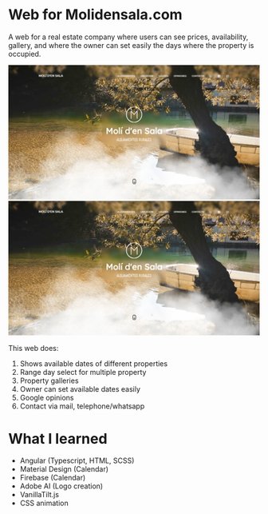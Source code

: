 # Web for Molidensala.com

A web for a real estate company where users can see prices, availability, gallery, and where the owner can set easily the days where the property is occupied.

![screenshot1](src/assets/img/screenshotMoli.PNG)
![screenshot2](src/assets/img/screenshotMoli.PNG)

[](https://xavisanta.github.io/Moli-den-Sala)


This web does: 
1. Shows available dates of different properties
2. Range day select for multiple property
3. Property galleries
5. Owner can set available dates easily
6. Google opinions
7. Contact via mail, telephone/whatsapp

# What I learned

* Angular (Typescript, HTML, SCSS)
* Material Design (Calendar)
* Firebase (Calendar)
* Adobe AI (Logo creation)
* VanillaTilt.js
* CSS animation
